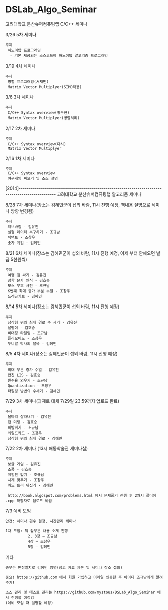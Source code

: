 ﻿DSLab_Algo_Seminar
==================
고려대학교 분산슈퍼컴퓨팅랩 C/C++ 세미나

3/26 5차 세미나

    주제
     하노이탑 프로그래밍
      - 기본 제공되는 소스코드에 하노이탑 알고리즘 프로그래밍

3/19 4차 세미나

    주제
     병렬 프로그래밍(서재민)
     Matrix Vector Multiplyer(SIMD적용)


3/6 3차 세미나

    주제
     C/C++ Syntax overview(황두현)
     Matrix Vector Multiplyer(병렬처리)


2/17 2차 세미나
 
    주제
     C/C++ Syntax overview(다시)
     Matrix Vector Multiplyer


2/16 1차 세미나
 
    주제
     C/C++ Syntax overview
     야구게임 짜오기 및 소스 설명


[2014]------------------------------------------------------------------------------------------------
고려대학교 분산슈퍼컴퓨팅랩 알고리즘 세미나

8/28 7차 세미나(장소는 김혜민군이 섭외 바람, 11시 진행 예정, 책내용 설명으로 세미나 방향 변경됨)

    주제
     웨브바짐 - 김유진
     실험 데이터 복구하기 - 조규남
     틱택토 - 조창우
     숫자 게임 - 김혜민

8/21 6차 세미나(장소는 김혜민군이 섭외 바람, 11시 진행 예정, 이제 부터 안해오면 벌금 5천원씩)

    주제
     여행 짐 싸기 - 김유진
     광학 문자 인식 - 김호승
     모스 부호 사전 - 조규남
     K번째 최대 증가 부분 수열 - 조창우
     드래곤커브 - 김혜민

8/14 5차 세미나(장소는 김혜민군이 섭외 바람, 11시 진행 예정)

    주제
     삼각형 위의 최대 경로 수 세기 - 김유진
     달팽이 - 김호승
     비대칭 타일링 - 조규남
     폴리오미노 - 조창우
     두니발 박사의 탈옥 - 김혜민

8/5 4차 세미나(장소는 김혜민군이 섭외 바람, 11시 진행 예정)

    주제
     최대 부분 증가 수열 - 김유진
     합친 LIS - 김호승
     윈주율 외우기 - 조규남
     Quantization - 조창우
     타일링 방법의 수세기 - 김혜민

7/29 3차 세미나(과제로 대체 7/29일 23:59까지 업로드 완료)

    주제
     울타리 잘라내기 - 김유진
     팬 미팅 - 김호승
     외발뛰기 - 조규남
     와일드카드 - 조창우
     삼각형 위의 최대 경로 - 김혜민

7/22 2차 세미나 (13시 해동학술관 세미나실)

    주제
     보글 게임 - 김유진
     소풍 - 김호승
     게임판 덮기 - 조규남
     시계 맞추기 - 조창우
     쿼드 트리 뒤집기 - 김혜민
     
     http://book.algospot.com/problems.html 에서 문제풀기 진행 후 2차시 폴더에 .cpp 확장자로 업로드 바람
     

7/3 예비 모임

    안건: 세미나 횟수 결정, 시간관리 세미나

    1차 모임: 책 앞부분 내용 소개 진행
              2, 3장 – 조규남
              4장 – 조창우
              5장 – 김혜민

기타
    
    총무는 만장일치로 김혜민 임명(참고 자료 제본 및 세미나 장소 섭외)

    중요! https://github.com 에서 회원 가입하고 이메일 인증한 후 아이디 조규남에게 알려 주기!
    
    소스 관리 및 태스트 관리는 https://github.com/mystous/DSLab_Algo_Seminar 에서 진행할 예정임
    (예비 모임 때 설명할 예정)
    
